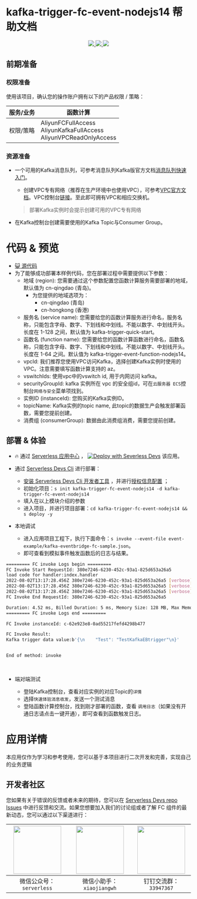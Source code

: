 # kafka-trigger-fc-event-nodejs14 帮助文档

<p align="center" class="flex justify-center">
    <a href="https://www.serverless-devs.com" class="ml-1">
    <img src="http://editor.devsapp.cn/icon?package=FCToODPSSamplePython3&type=packageType">
  </a>
  <a href="http://www.devsapp.cn/details.html?name=FCToODPSSamplePython3" class="ml-1">
    <img src="http://editor.devsapp.cn/icon?package=FCToODPSSamplePython3&type=packageVersion">
  </a>
  <a href="http://www.devsapp.cn/details.html?name=FCToODPSSamplePython3" class="ml-1">
    <img src="http://editor.devsapp.cn/icon?package=FCToODPSSamplePython3&type=packageDownload">
  </a>
</p>

## 前期准备

### 权限准备

使用该项目，确认您的操作账户拥有以下的产品权限 / 策略：


| 服务/业务 | 函数计算                                                     |
| --------- | ------------------------------------------------------------ |
| 权限/策略 | AliyunFCFullAccess<br/>AliyunKafkaFullAccess<br/>AliyunVPCReadOnlyAccess |


### 资源准备

  * 一个可用的Kafka消息队列，可参考消息队列Kafka版官方文档[消息队列快速入门](https://help.aliyun.com/document_detail/99949.html)。

    - 创建VPC专有网络（推荐在生产环境中也使用VPC），可参考[VPC官方文档](https://help.aliyun.com/document_detail/65398.htm?spm=a2c4g.11186623.0.0.61be4c9d4aGfpg#task-1012575)。VPC控制台[链接](https://vpcnext.console.aliyun.com/)。至此即可拥有VPC和相应交换机。

    > 部署Kafka实例时会提示创建可用的VPC专有网络

  * 在Kafka控制台创建需要使用的Kafka Topic与Consumer Group。

# 代码 & 预览

- [ :smiley_cat:  源代码](https://github.com/devsapp/)
- 为了能够成功部署本样例代码，您在部署过程中需要提供以下参数：
  - 地域 (region): 您需要通过这个参数配置您函数计算服务需要部署的地域，默认值为 cn-qingdao (青岛)。
    - 为您提供的地域选项为：
      - cn-qingdao (青岛)
      - cn-hongkong (香港)
  - 服务名 (service name): 您需要给您的函数计算服务进行命名，服务名称，只能包含字母、数字、下划线和中划线。不能以数字、中划线开头。长度在 1-128 之间，默认值为 kafka-trigger-quick-start。
  - 函数名 (function name): 您需要给您的函数计算函数进行命名，函数名称，只能包含字母、数字、下划线和中划线。不能以数字、中划线开头。长度在 1-64 之间。默认值为 kafka-trigger-event-function-nodejs14。
  - vpcId: 我们推荐您使用VPC访问Kafka，选择创建Kafka实例时使用的VPC。注意需要填写函数计算支持的 az。
  - vswitchIds:  使用vpc中的vswitch id, 用于内网访问 kafka。
  - securityGroupId:  kafka 实例所在 vpc 的安全组id，可在`云服务器 ECS`控制台`网络与安全`菜单项找到。
  - 实例ID (instanceId): 您购买的Kafka实例ID。
  - topicName: Kafka实例的topic name, 此topic的数据生产会触发部署函数，需要您提前创建。
  - 消费组 (consumerGroup): 数据由此消费组消费，需要您提前创建。

</codepre>

<deploy>

## 部署 & 体验

<appcenter>

-  :fire:  通过 [Serverless 应用中心](https://fcnext.console.aliyun.com/applications/create?template=kafka-trigger-fc-event-nodejs14) ，
   [![Deploy with Severless Devs](https://img.alicdn.com/imgextra/i1/O1CN01w5RFbX1v45s8TIXPz_!!6000000006118-55-tps-95-28.svg)](https://fcnext.console.aliyun.com/applications/create?template=kafka-trigger-fc-event-nodejs14)  该应用。

</appcenter>

- 通过 [Serverless Devs Cli](https://www.serverless-devs.com/serverless-devs/install) 进行部署：

  - [安装 Serverless Devs Cli 开发者工具](https://www.serverless-devs.com/serverless-devs/install) ，并进行[授权信息配置](https://www.serverless-devs.com/fc/config) ；
  - 初始化项目：`s init kafka-trigger-fc-event-nodejs14 -d kafka-trigger-fc-event-nodejs14`
  - 填入在以上模块介绍的参数
  - 进入项目，并进行项目部署：`cd kafka-trigger-fc-event-nodejs14 && s deploy -y`
- 本地调试
  - 进入应用项目工程下，执行下面命令：`s invoke --event-file event-example/kafka-eventbridge-fc-sample.json`。
  - 即可查看到模拟事件触发函数后的日志与结果。

```bash
========= FC invoke Logs begin =========
FC Invoke Start RequestId: 380e7246-6230-452c-93a1-825d653a26a5
load code for handler:index.handler
2022-08-02T13:17:28.456Z 380e7246-6230-452c-93a1-825d653a26a5 [verbose] whole event: ["{\"data\":{\"topic\":\"HelloTopic\",\"partition\":9,\"offset\":3,\"timestamp\":1659346376797,\"headers\":{\"headers\":[],\"isReadOnly\":false},\"value\":\"b\\u0027{\\\\n    \\\"Test\\\": \\\"TestKafkaEBtrigger\\\"\\\\n}\\u0027\"},\"id\":\"1cb591f9-987e-41d9-b974-0342e9acb90a\",\"source\":\"acs:alikafka\",\"specversion\":\"1.0\",\"type\":\"alikafka:Topic:Message\",\"datacontenttype\":\"application/json; charset\\u003dutf-8\",\"time\":\"2022-08-01T09:32:56.797Z\",\"subject\":\"acs:alikafka:alikafka_pre-cn-7pp2t2jwj001:topic:HelloTopic\",\"aliyunaccountid\":\"1938858730552836\"}"]
2022-08-02T13:17:28.456Z 380e7246-6230-452c-93a1-825d653a26a5 [verbose] kafka message topic: HelloTopic
2022-08-02T13:17:28.456Z 380e7246-6230-452c-93a1-825d653a26a5 [verbose] kafka message : b'{\n    "Test": "TestKafkaEBtrigger"\n}'
FC Invoke End RequestId: 380e7246-6230-452c-93a1-825d653a26a5

Duration: 4.52 ms, Billed Duration: 5 ms, Memory Size: 128 MB, Max Memory Used: 48.58 MB
========= FC invoke Logs end =========

FC Invoke instanceId: c-62e923e8-0ad55217fefd4298b477

FC Invoke Result:
Kafka trigger data value:b'{\n    "Test": "TestKafkaEBtrigger"\n}'


End of method: invoke
```

​		

- 端对端测试

  - 登陆Kafka控制台，查看对应实例的对应Topic的`详情`
  - 选择`快速体验消息收发`，发送一个测试消息
  - 登陆函数计算控制台，找到刚才部署的函数，查看 `调用日志`（如果没有开通日志请点击一键开通），即可查看到函数触发日志。

  

</deploy>

<appdetail id="flushContent">

# 应用详情



本应用仅作为学习和参考使用，您可以基于本项目进行二次开发和完善，实现自己的业务逻辑



</appdetail>

<devgroup>

## 开发者社区

您如果有关于错误的反馈或者未来的期待，您可以在 [Serverless Devs repo Issues](https://github.com/serverless-devs/serverless-devs/issues) 中进行反馈和交流。如果您想要加入我们的讨论组或者了解 FC 组件的最新动态，您可以通过以下渠道进行：

<p align="center">


| <img src="https://serverless-article-picture.oss-cn-hangzhou.aliyuncs.com/1635407298906_20211028074819117230.png" width="130px" > | <img src="https://serverless-article-picture.oss-cn-hangzhou.aliyuncs.com/1635407044136_20211028074404326599.png" width="130px" > | <img src="https://serverless-article-picture.oss-cn-hangzhou.aliyuncs.com/1635407252200_20211028074732517533.png" width="130px" > |
| ------------------------------------------------------------ | ------------------------------------------------------------ | ------------------------------------------------------------ |
| <center>微信公众号：`serverless`</center>                    | <center>微信小助手：`xiaojiangwh`</center>                   | <center>钉钉交流群：`33947367`</center>                      |

</p>

</devgroup>
